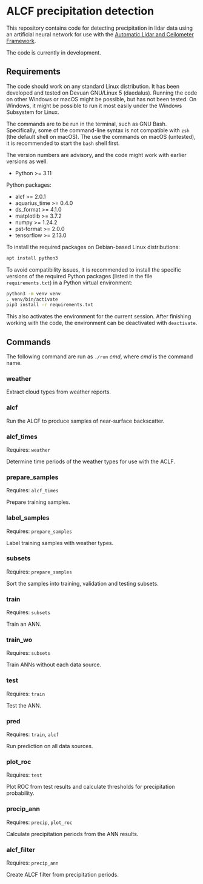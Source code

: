 # ALCF precipitation detection

This repository contains code for detecting precipitation in lidar data using
an artificial neural network for use with the [Automatic Lidar and Ceilometer
Framework](https://alcf.peterkuma.net).

The code is currently in development.

## Requirements

The code should work on any standard Linux distribution. It has been developed
and tested on Devuan GNU/Linux 5 (daedalus). Running the code on other Windows
or macOS might be possible, but has not been tested. On Windows, it might be
possible to run it most easily under the Windows Subsystem for Linux.

The commands are to be run in the terminal, such as GNU Bash. Specifically,
some of the command-line syntax is not compatible with `zsh` (the default shell
on macOS). The use the commands on macOS (untested), it is recommended to start
the `bash` shell first.

The version numbers are advisory, and the code might work with earlier versions
as well.

- Python >= 3.11

Python packages:

- alcf >= 2.0.1
- aquarius_time >= 0.4.0
- ds_format >= 4.1.0
- matplotlib >= 3.7.2
- numpy >= 1.24.2
- pst-format >= 2.0.0
- tensorflow >= 2.13.0

To install the required packages on Debian-based Linux distributions:

```sh
apt install python3
```

To avoid compatibility issues, it is recommended to install the specific
versions of the required Python packages (listed in the file
`requirements.txt`) in a Python virtual environment:

```sh
python3 -m venv venv
. venv/bin/activate
pip3 install -r requirements.txt
```

This also activates the environment for the current session. After finishing
working with the code, the environment can be deactivated with `deactivate`.

## Commands

The following command are run as `./run` *cmd*, where *cmd* is the command
name.

### weather

Extract cloud types from weather reports.

### alcf

Run the ALCF to produce samples of near-surface backscatter.

### alcf_times

Requires: `weather`

Determine time periods of the weather types for use with the ACLF.

### prepare_samples

Requires: `alcf_times`

Prepare training samples.

### label_samples

Requires: `prepare_samples`

Label training samples with weather types.

### subsets

Requires: `prepare_samples`

Sort the samples into training, validation and testing subsets.

### train

Requires: `subsets`

Train an ANN.

### train_wo

Requires: `subsets`

Train ANNs without each data source.

### test

Requires: `train`

Test the ANN.

### pred

Requires: `train`, `alcf`

Run prediction on all data sources.

### plot_roc

Requires: `test`

Plot ROC from test results and calculate thresholds for precipitation
probability.

### precip_ann

Requires: `precip`, `plot_roc`

Calculate precipitation periods from the ANN results.

### alcf_filter

Requires: `precip_ann`

Create ALCF filter from precipitation periods.
